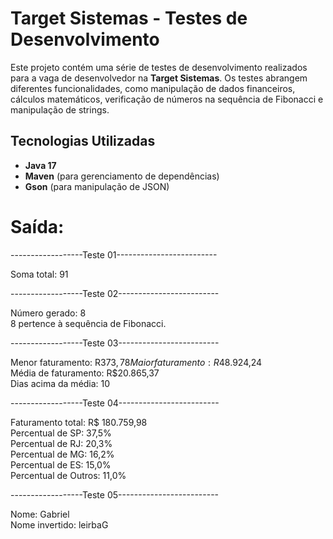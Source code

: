 # Target Sistemas - Testes de Desenvolvimento

Este projeto contém uma série de testes de desenvolvimento realizados para a vaga de desenvolvedor na **Target Sistemas**. Os testes abrangem diferentes funcionalidades, como manipulação de dados financeiros, cálculos matemáticos, verificação de números na sequência de Fibonacci e manipulação de strings.

## Tecnologias Utilizadas

- **Java 17**
- **Maven** (para gerenciamento de dependências)
- **Gson** (para manipulação de JSON)



# Saída:
------------------Teste 01-------------------------

Soma total: 91

------------------Teste 02-------------------------

Número gerado: 8                                     
8 pertence à sequência de Fibonacci.


------------------Teste 03-------------------------

Menor faturamento: R$373,78                            
Maior faturamento: R$48.924,24                           
Média de faturamento: R$20.865,37                           
Dias acima da média: 10                            

------------------Teste 04-------------------------

Faturamento total: R$ 180.759,98           
Percentual de SP: 37,5%            
Percentual de RJ: 20,3%             
Percentual de MG: 16,2%            
Percentual de ES: 15,0%           
Percentual de Outros: 11,0%          

------------------Teste 05-------------------------

Nome: Gabriel                       
Nome invertido: leirbaG

